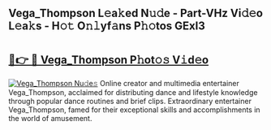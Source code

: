 ## Vega_Thompson L𝚎a𝚔ed N𝚞𝚍e - Part-VHz Vi𝚍𝚎o L𝚎a𝚔s - H𝚘𝚝 O𝚗𝚕yf𝚊ns P𝚑𝚘tos GExl3

# <h2><a href="http://kf5r3a.oniu.top/?m=Vega_Thompson">🔗👉 🔴 Vega_Thompson P𝚑ot𝚘𝚜 V𝚒d𝚎o</a></h2>

[![Vega_Thompson Nu𝚍e𝚜](https://i.imgur.com/0qMVB7G.gif)](http://kf5r3a.oniu.top/?m=Vega_Thompson)
Online creator and multimedia entertainer Vega_Thompson, acclaimed for distributing dance and lifestyle knowledge through popular dance routines and brief clips. Extraordinary entertainer Vega_Thompson, famed for their exceptional skills and accomplishments in the world of amusement.  

